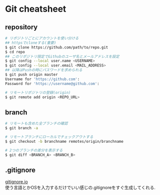 # Git cheatsheet

## repository

```bash
# リポジトリごとにアカウントを使い分ける  
## httpsでcloneする(重要)
$ git clone https://github.com/path/to/repo.git
$ cd repo
## このリポジトリ限定でGithubのユーザ名とメールアドレスを設定
$ git config --local user.name <USERNAME>
$ git config --local user.email <MAIL_ADDRESS>
## 以降はPushの時にパスワードを求められる
$ git push origin master
Username for 'https://github.com':
Password for 'https://username@github.com':

# リモートリポジトリの登録(origin)
$ git remote add origin <REPO_URL>
```

## branch
```bash
# リモートも含めた全ブランチの確認
$ git branch -a

# リモートブランチにローカルでチェックアウトする
$ git checkout -b branchname remotes/origin/branchname

# 2つのブランチの差分を表示する
$ git diff <BRANCH_A> <BRANCH_B>
```

## .gitignore
[gitignore.io](https://www.gitignore.io/)  
使う言語とかOSを入力するだけでいい感じの.gitignoreをすぐ生成してくれる.  
